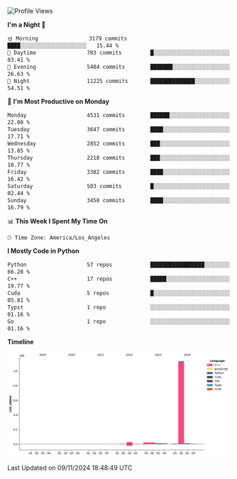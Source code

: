 <!--START_SECTION:waka-->
![Profile Views](http://img.shields.io/badge/Profile%20Views-11-blue)

**I'm a Night 🦉** 

```text
🌞 Morning                3179 commits        ████░░░░░░░░░░░░░░░░░░░░░   15.44 % 
🌆 Daytime                703 commits         █░░░░░░░░░░░░░░░░░░░░░░░░   03.41 % 
🌃 Evening                5484 commits        ███████░░░░░░░░░░░░░░░░░░   26.63 % 
🌙 Night                  11225 commits       ██████████████░░░░░░░░░░░   54.51 % 
```
📅 **I'm Most Productive on Monday** 

```text
Monday                   4531 commits        ██████░░░░░░░░░░░░░░░░░░░   22.00 % 
Tuesday                  3647 commits        ████░░░░░░░░░░░░░░░░░░░░░   17.71 % 
Wednesday                2852 commits        ███░░░░░░░░░░░░░░░░░░░░░░   13.85 % 
Thursday                 2218 commits        ███░░░░░░░░░░░░░░░░░░░░░░   10.77 % 
Friday                   3382 commits        ████░░░░░░░░░░░░░░░░░░░░░   16.42 % 
Saturday                 503 commits         █░░░░░░░░░░░░░░░░░░░░░░░░   02.44 % 
Sunday                   3458 commits        ████░░░░░░░░░░░░░░░░░░░░░   16.79 % 
```


📊 **This Week I Spent My Time On** 

```text
🕑︎ Time Zone: America/Los_Angeles
```

**I Mostly Code in Python** 

```text
Python                   57 repos            █████████████████░░░░░░░░   66.28 % 
C++                      17 repos            █████░░░░░░░░░░░░░░░░░░░░   19.77 % 
Cuda                     5 repos             █░░░░░░░░░░░░░░░░░░░░░░░░   05.81 % 
Typst                    1 repo              ░░░░░░░░░░░░░░░░░░░░░░░░░   01.16 % 
Go                       1 repo              ░░░░░░░░░░░░░░░░░░░░░░░░░   01.16 % 
```



**Timeline**

![Lines of Code chart](https://raw.githubusercontent.com/dwxrycb123/dwxrycb123/main/assets/bar_graph.png)


 Last Updated on 09/11/2024 18:48:49 UTC
<!--END_SECTION:waka-->
